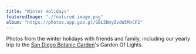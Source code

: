```yaml
---
title: "Winter Holidays"
featuredImage: "./featured-image.png"
album: "https://photos.app.goo.gl/GBL5NmyIvdW5MnCF2"
---
```

Photos from the winter holidays with friends and family, including our yearly trip to the
[San Diego Botanic Garden](https://www.sdbgarden.org/)'s Garden Of Lights.
